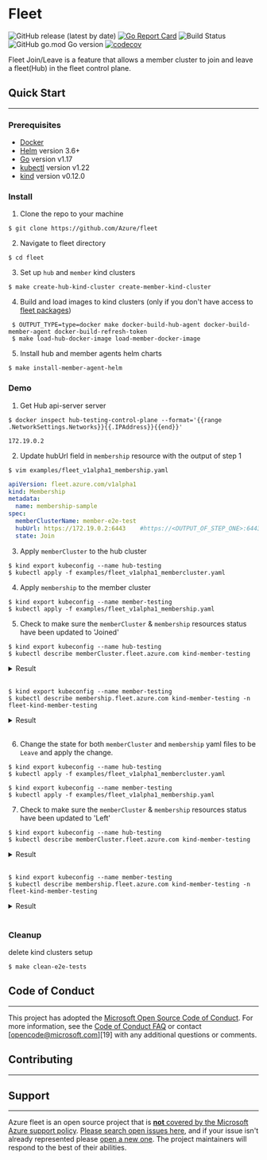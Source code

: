 # Fleet

![GitHub release (latest by date)][1]
[![Go Report Card][2]][3]
![Build Status][4]
![GitHub go.mod Go version][5]
[![codecov][6]][7]

Fleet Join/Leave is a feature that allows a member cluster to join and leave a fleet(Hub) in the fleet control plane.

## Quick Start

---

### Prerequisites

- [Docker](https://docs.docker.com/get-docker/)
- [Helm](https://github.com/helm/helm#install) version 3.6+
- [Go](https://golang.org/) version v1.17
- [kubectl](https://kubernetes.io/docs/tasks/tools/install-kubectl/) version v1.22
- [kind](https://kind.sigs.k8s.io/) version v0.12.0

### Install

1. Clone the repo to your machine

```shell
$ git clone https://github.com/Azure/fleet
```

2. Navigate to fleet directory

```shell
$ cd fleet
```

3. Set up `hub` and `member` kind clusters

```shell
$ make create-hub-kind-cluster create-member-kind-cluster
```

4. Build and load images to kind clusters (only if you don't have access to [fleet packages](https://github.com/orgs/Azure/packages?repo_name=fleet))

```shell
 $ OUTPUT_TYPE=type=docker make docker-build-hub-agent docker-build-member-agent docker-build-refresh-token
 $ make load-hub-docker-image load-member-docker-image
```

5. Install hub and member agents helm charts

```shell
$ make install-member-agent-helm
```

### Demo

1. Get Hub api-server server

```shell
$ docker inspect hub-testing-control-plane --format='{{range .NetworkSettings.Networks}}{{.IPAddress}}{{end}}'

172.19.0.2
```

2. Update hubUrl field in `membership` resource with the output of step 1

```shell
$ vim examples/fleet_v1alpha1_membership.yaml
```

```yaml
apiVersion: fleet.azure.com/v1alpha1
kind: Membership
metadata:
  name: membership-sample
spec:
  memberClusterName: member-e2e-test
  hubUrl: https://172.19.0.2:6443    #https://<OUTPUT_OF_STEP_ONE>:6443
  state: Join
```

3. Apply `memberCluster` to the hub cluster

```shell
$ kind export kubeconfig --name hub-testing
$ kubectl apply -f examples/fleet_v1alpha1_membercluster.yaml 
```

4. Apply `membership` to the member cluster

```shell
$ kind export kubeconfig --name member-testing
$ kubectl apply -f examples/fleet_v1alpha1_membership.yaml 
```

5. Check to make sure the `memberCluster` & `membership` resources status have been updated to 'Joined'

```shell
$ kind export kubeconfig --name hub-testing
$ kubectl describe memberCluster.fleet.azure.com kind-member-testing
 ```

<details>
<summary>Result</summary>

```shell
Name:         kind-member-testing
Namespace:    
    ...
    Reason:                InternalMemberClusterHeartbeatReceived
    Status:                True
    Type:                  HeartbeatReceived
    Last Transition Time:  2022-06-27T19:26:38Z
    Message:               
    Observed Generation:   1
    Reason:                MemberClusterJoined
    Status:                True
    Type:                  Joined
Events:
  Type    Reason                        Age   From           Message
  ----    ------                        ----  ----           -------
  Normal  NamespaceCreated              77s   memberCluster  Namespace was created
  Normal  InternalMemberClusterCreated  77s   memberCluster  Internal member cluster was created
  Normal  RoleCreated                   77s   memberCluster  role was created
  Normal  RoleBindingCreated            77s   memberCluster  role binding was created
  Normal  MemberClusterJoined           17s   memberCluster  member cluster is joined

```

</details><br/>

 ```shell
$ kind export kubeconfig --name member-testing 
$ kubectl describe membership.fleet.azure.com kind-member-testing -n fleet-kind-member-testing
```

<details>
<summary>Result</summary>

```shell
Name:         kind-member-testing
Namespace:    fleet-kind-member-testing
...
API Version:  fleet.azure.com/v1alpha1
Kind:         Membership
 ...
  Conditions:
    Last Transition Time:  2022-06-27T19:26:43Z
    Message:               
    Observed Generation:   1
    Reason:                MembershipJoined
    Status:                True
    Type:                  Joined
    Last Transition Time:  2022-06-27T19:25:43Z
    Message:               
    Reason:                ReconcileSuccess
    Status:                True
    Type:                  Synced
Events:
  Type    Reason             Age                    From        Message
  ----    ------             ----                   ----        -------
  Normal  MembershipUnknown  4m45s (x2 over 4m45s)  membership  membership unknown
  Normal  MembershipJoined   3m45s (x2 over 3m45s)  membership  membership joined

```

</details><br/>

6. Change the state for both `memberCluster` and `membership` yaml files to be `Leave` and apply the change.

```shell
$ kind export kubeconfig --name hub-testing
$ kubectl apply -f examples/fleet_v1alpha1_membercluster.yaml 
 
$ kind export kubeconfig --name member-testing
$ kubectl apply -f examples/fleet_v1alpha1_membership.yaml 
```

7. Check to make sure the `memberCluster` & `membership` resources status have been updated to 'Left'

```shell
$ kind export kubeconfig --name hub-testing
$ kubectl describe memberCluster.fleet.azure.com kind-member-testing
 ```

<details>
<summary>Result</summary>

```shell
Name:         kind-member-testing
Namespace:    
    ...
    Reason:                InternalMemberClusterHeartbeatReceived
    Status:                True
    Type:                  HeartbeatReceived
    Last Transition Time:  2022-06-27T19:26:38Z
    Message:               
    Observed Generation:   1
    Reason:                MemberClusterJoined
    Status:                False
    Type:                  Joined
Events:
  Type    Reason                        Age   From           Message
  ----    ------                        ----  ----           -------
  Normal  NamespaceCreated              77s   memberCluster  Namespace was created
  Normal  InternalMemberClusterCreated  77s   memberCluster  Internal member cluster was created
  Normal  RoleCreated                   77s   memberCluster  role was created
  Normal  RoleBindingCreated            77s   memberCluster  role binding was created
  Normal  MemberClusterJoined           17s   memberCluster  member cluster is joined
  Normal  InternalMemberClusterSpecUpdated  3m10s  memberCluster  internal member cluster spec is marked as Leave
  Normal  MemberClusterJoined           3m15s   memberCluster  member cluster is Left 

```

</details><br/>

 ```shell
$ kind export kubeconfig --name member-testing 
$ kubectl describe membership.fleet.azure.com kind-member-testing -n fleet-kind-member-testing
```

<details>
<summary>Result</summary>

```shell
Name:         kind-member-testing
Namespace:    fleet-kind-member-testing
 ...
Status:
  Conditions:
    Last Transition Time:  2022-06-27T19:37:54Z
    Message:               
    Observed Generation:   2
    Reason:                MembershipLeft
    Status:                False
    Type:                  Joined
    Last Transition Time:  2022-06-27T19:25:43Z
    Message:               
    Reason:                ReconcileSuccess
    Status:                True
    Type:                  Synced
Events:
  Type    Reason             Age                From        Message
  ----    ------             ----               ----        -------
  Normal  MembershipJoined   11m               membership  membership joined
  Normal  MembershipUnknown  90s               membership  membership unknown
  Normal  MembershipLeft     30s               membership  membership left

```

</details><br/>

### Cleanup

delete kind clusters setup

```shell
$ make clean-e2e-tests
```

## Code of Conduct

---

This project has adopted the [Microsoft Open Source Code of Conduct][8]. For more information, see the [Code of Conduct FAQ][9] or contact [opencode@microsoft.com][19] with any additional questions or comments.

## Contributing

---

## Support

---

Azure fleet is an open source project that is [**not** covered by the Microsoft Azure support policy][10]. [Please search open issues here][11], and if your issue isn't already represented please [open a new one][12]. The project maintainers will respond to the best of their abilities.

[1]:  https://img.shields.io/github/v/release/Azure/fleet
[2]:  https://goreportcard.com/badge/go.goms.io/fleet
[3]:  https://goreportcard.com/report/go.goms.io/fleet
[4]:  https://github.com//Azure/fleet/actions/workflows/workflow.yml/badge.svg
[5]:  https://img.shields.io/github/go-mod/go-version/Azure/fleet
[6]:  https://codecov.io/gh/Azure/fleet/branch/main/graph/badge.svg?token=D3mtbzACjC
[7]:  https://codecov.io/gh/Azure/fleet
[8]: https://opensource.microsoft.com/codeofconduct/
[9]: https://opensource.microsoft.com/codeofconduct/faq
[10]: https://support.microsoft.com/en-us/help/2941892/support-for-linux-and-open-source-technology-in-azure
[11]: https://github.com/Azure/fleet/issues
[12]: https://github.com/Azure/fleet/issues/new
